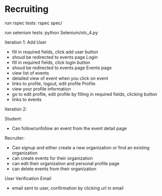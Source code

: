 Recruiting
==========

run rspec tests: rspec spec/

run selenium tests: python Selenium/otc_4.py

Iteration 1:
Add User
- fill in required fields, click add user button
- shoud be redirected to events page
Login
- fill in required fields, click login button
- shoud be redirected to events page
Events page
- view list of events
- detailed view of event when you click on event
- links to profile, logout, edit profile
Profile
- view your profile information
- go to edit profile, edit profile by filling in required fields, clicking button
- links to events

Iteration 2:

Student:
-	Can follow/unfollow an event from the event detail page

Recruiter:
-	Can signup and either create a new organization or find an existing organization
-	can create events for their organization
-	can edit their organization and personal profile page
-	can delete events from their organization

User Verification Email
-	email sent to user, confirmation by clicking url in email
